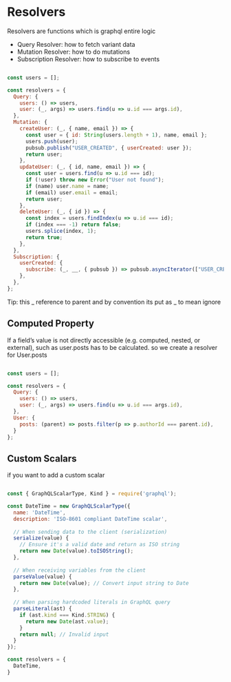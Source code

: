 # Resolvers

Resolvers are functions which is graphql entire logic
- Query Resolver: how to fetch variant data
- Mutation Resolver: how to do mutations
- Subscription Resolver: how to subscribe to events


```js

const users = [];

const resolvers = {
  Query: {
    users: () => users,
    user: (_, args) => users.find(u => u.id === args.id),
  },
  Mutation: {
    createUser: (_, { name, email }) => {
      const user = { id: String(users.length + 1), name, email };
      users.push(user);
      pubsub.publish("USER_CREATED", { userCreated: user });
      return user;
    },
    updateUser: (_, { id, name, email }) => {
      const user = users.find(u => u.id === id);
      if (!user) throw new Error("User not found");
      if (name) user.name = name;
      if (email) user.email = email;
      return user;
    },
    deleteUser: (_, { id }) => {
      const index = users.findIndex(u => u.id === id);
      if (index === -1) return false;
      users.splice(index, 1);
      return true;
    },
  },
  Subscription: {
    userCreated: {
      subscribe: (_, __, { pubsub }) => pubsub.asyncIterator(["USER_CREATED"]),
    },
  },
};

```

Tip: this _ reference to parent and by convention its put as _ to mean ignore


## Computed Property

If a field’s value is not directly accessible (e.g. computed, nested, or external), such as user.posts has to be calculated. so we create a resolver for User.posts


```js

const users = [];

const resolvers = {
  Query: {
    users: () => users,
    user: (_, args) => users.find(u => u.id === args.id),
  },
  User: {
    posts: (parent) => posts.filter(p => p.authorId === parent.id),
  }
};


```

## Custom Scalars

if you want to add a custom scalar

```js

const { GraphQLScalarType, Kind } = require('graphql');

const DateTime = new GraphQLScalarType({
  name: 'DateTime',
  description: 'ISO-8601 compliant DateTime scalar',
  
  // When sending data to the client (serialization)
  serialize(value) {
    // Ensure it's a valid date and return as ISO string
    return new Date(value).toISOString();
  },
  
  // When receiving variables from the client
  parseValue(value) {
    return new Date(value); // Convert input string to Date
  },
  
  // When parsing hardcoded literals in GraphQL query
  parseLiteral(ast) {
    if (ast.kind === Kind.STRING) {
      return new Date(ast.value);
    }
    return null; // Invalid input
  }
});

const resolvers = {
  DateTime,
}

```